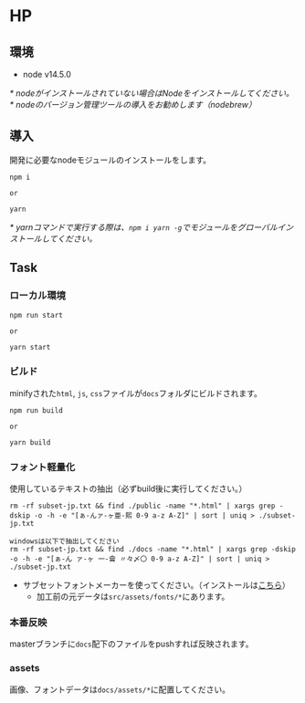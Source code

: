 # HP

## 環境
- node v14.5.0

_* nodeがインストールされていない場合はNodeをインストールしてください。_  
_* nodeのバージョン管理ツールの導入をお勧めします（nodebrew）_

## 導入
開発に必要なnodeモジュールのインストールをします。
```
npm i

or

yarn
```

_* yarnコマンドで実行する際は、`npm i yarn -g`でモジュールをグローバルインストールしてください。_

## Task
### ローカル環境
```
npm run start

or

yarn start
```

### ビルド
minifyされた`html`, `js`, `css`ファイルが`docs`フォルダにビルドされます。
```
npm run build

or

yarn build
```

### フォント軽量化
使用しているテキストの抽出（必ずbuild後に実行してください。）
```
rm -rf subset-jp.txt && find ./public -name "*.html" | xargs grep -dskip -o -h -e "[ぁ-んァ-ヶ亜-熙 0-9 a-z A-Z]" | sort | uniq > ./subset-jp.txt

windowsは以下で抽出してください
rm -rf subset-jp.txt && find ./docs -name "*.html" | xargs grep -dskip -o -h -e "[ぁ-ん ァ-ヶ 一-龠 〃々〆〇 0-9 a-z A-Z]" | sort | uniq > ./subset-jp.txt

```
  - サブセットフォントメーカーを使ってください。（インストールは[こちら](https://opentype.jp/subsetfontmk.htm)）
    - 加工前の元データは`src/assets/fonts/*`にあります。

### 本番反映
masterブランチに`docs`配下のファイルをpushすれば反映されます。

### assets
画像、フォントデータは`docs/assets/*`に配置してください。
